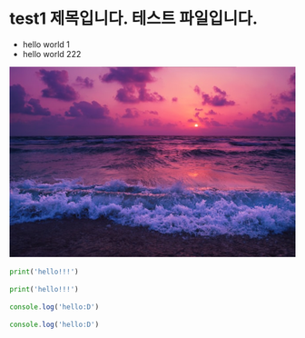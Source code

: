 # test1 제목입니다. 테스트 파일입니다.

* hello world 1
* hello world 222

![제주도 이미지](img/sunset.jpg)

```python
print('hello!!!')
```

```py
print('hello!!!')
```

```javascript
console.log('hello:D')
```

```js
console.log('hello:D')
```